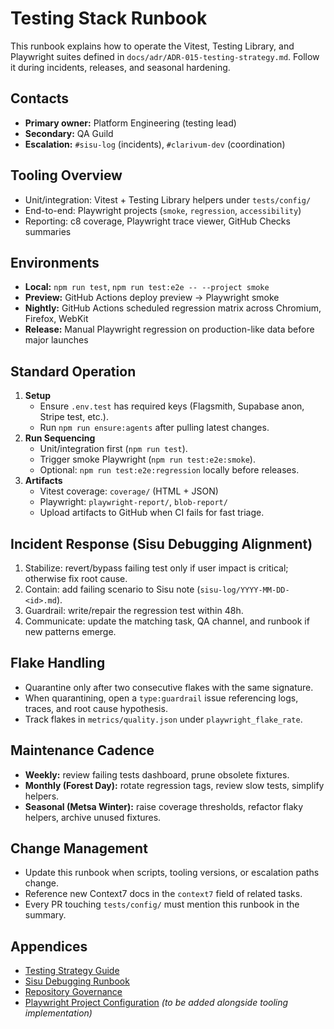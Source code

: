 # Testing Stack Runbook

This runbook explains how to operate the Vitest, Testing Library, and Playwright suites defined in `docs/adr/ADR-015-testing-strategy.md`. Follow it during incidents, releases, and seasonal hardening.

## Contacts
- **Primary owner:** Platform Engineering (testing lead)
- **Secondary:** QA Guild
- **Escalation:** `#sisu-log` (incidents), `#clarivum-dev` (coordination)

## Tooling Overview
- Unit/integration: Vitest + Testing Library helpers under `tests/config/`
- End-to-end: Playwright projects (`smoke`, `regression`, `accessibility`)
- Reporting: c8 coverage, Playwright trace viewer, GitHub Checks summaries

## Environments
- **Local:** `npm run test`, `npm run test:e2e -- --project smoke`
- **Preview:** GitHub Actions deploy preview → Playwright smoke
- **Nightly:** GitHub Actions scheduled regression matrix across Chromium, Firefox, WebKit
- **Release:** Manual Playwright regression on production-like data before major launches

## Standard Operation
1. **Setup**
   - Ensure `.env.test` has required keys (Flagsmith, Supabase anon, Stripe test, etc.).
   - Run `npm run ensure:agents` after pulling latest changes.
2. **Run Sequencing**
   - Unit/integration first (`npm run test`).
   - Trigger smoke Playwright (`npm run test:e2e:smoke`).
   - Optional: `npm run test:e2e:regression` locally before releases.
3. **Artifacts**
   - Vitest coverage: `coverage/` (HTML + JSON)
   - Playwright: `playwright-report/`, `blob-report/`
   - Upload artifacts to GitHub when CI fails for fast triage.

## Incident Response (Sisu Debugging Alignment)
1. Stabilize: revert/bypass failing test only if user impact is critical; otherwise fix root cause.
2. Contain: add failing scenario to Sisu note (`sisu-log/YYYY-MM-DD-<id>.md`).
3. Guardrail: write/repair the regression test within 48h.
4. Communicate: update the matching task, QA channel, and runbook if new patterns emerge.

## Flake Handling
- Quarantine only after two consecutive flakes with the same signature.
- When quarantining, open a `type:guardrail` issue referencing logs, traces, and root cause hypothesis.
- Track flakes in `metrics/quality.json` under `playwright_flake_rate`.

## Maintenance Cadence
- **Weekly:** review failing tests dashboard, prune obsolete fixtures.
- **Monthly (Forest Day):** rotate regression tags, review slow tests, simplify helpers.
- **Seasonal (Metsa Winter):** raise coverage thresholds, refactor flaky helpers, archive unused fixtures.

## Change Management
- Update this runbook when scripts, tooling versions, or escalation paths change.
- Reference new Context7 docs in the `context7` field of related tasks.
- Every PR touching `tests/config/` must mention this runbook in the summary.

## Appendices
- [Testing Strategy Guide](../QA/testing-strategy.md)
- [Sisu Debugging Runbook](./sisu-debugging.md)
- [Repository Governance](../policies/repository-governance.md)
- [Playwright Project Configuration](../../tests/config/README.md) *(to be added alongside tooling implementation)*
